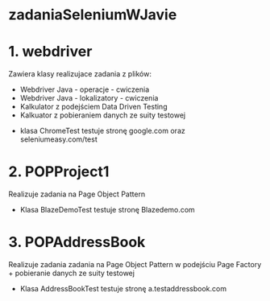 # zadaniaSeleniumWJavie
# 1. webdriver
Zawiera klasy realizujace zadania z plików:
- Webdriver Java - operacje - cwiczenia
- Webdriver Java - lokalizatory - cwiczenia
- Kalkulator z podejściem Data Driven Testing
- Kalkuator z pobieraniem danych ze suity testowej

+ klasa ChromeTest testuje stronę google.com oraz seleniumeasy.com/test 


# 2. POPProject1
Realizuje zadania na Page Object Pattern

- Klasa BlazeDemoTest testuje stronę Blazedemo.com

# 3. POPAddressBook
Realizuje zadania zadania na Page Object Pattern w podejściu Page Factory + pobieranie danych ze suity testowej

- Klasa AddressBookTest testuje stronę a.testaddressbook.com

